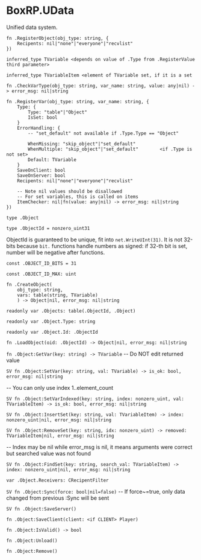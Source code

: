 # BoxRP.UData
Unified data system.

```
fn .RegisterObject(obj_type: string, {
    Recipents: nil|"none"|"everyone"|"recvlist"
})
```

`inferred_type TVariable <depends on value of .Type from .RegisterValue third parameter>`

`inferred_type TVariableItem <element of TVariable set, if it is a set`

`fn .CheckVarType(obj_type: string, var_name: string, value: any|nil) -> error_msg: nil|string`

```
fn .RegisterVar(obj_type: string, var_name: string, {
    Type: {
        Type: "table"|"Object"
        IsSet: bool
    }
    ErrorHandling: {
        -- "set_default" not available if .Type.Type == "Object"

        WhenMissing: "skip_object"|"set_default"
        WhenMultiple: "skip_object"|"set_default"        <if .Type is not set> 
        Default: TVariable
    }
    SaveOnClient: bool
    SaveOnServer: bool
    Recipents: nil|"none"|"everyone"|"recvlist"

    -- Note nil values should be disallowed
    -- For set variables, this is called on items
    ItemChecker: nil|fn(value: any|nil) -> error_msg: nil|string
})
```
`type .Object`

`type .ObjectId = nonzero_uint31`

ObjectId is guaranteed to be unique, fit into `net.WriteUInt(31)`.
It is not 32-bits because `bit.` functions handle numbers as signed: if 32-th bit is set, number will be negative after functions.

`const .OBJECT_ID_BITS = 31`

`const .OBJECT_ID_MAX: uint`


```
fn .CreateObject(
    obj_type: string, 
    vars: table(string, TVariable)
    ) -> Object|nil, error_msg: nil|string
```

`readonly var .Objects: table(.ObjectId, .Object)`

`readonly var .Object.Type: string`

`readonly var .Object.Id: .ObjectId`

`fn .LoadObject(oid: .ObjectId) -> Object|nil, error_msg: nil|string`

`fn .Object:GetVar(key: string) -> TVariable`   -- Do NOT edit returned value

`SV fn .Object:SetVar(key: string, val: TVariable) -> is_ok: bool, error_msg: nil|string`


-- You can only use index 1..element_count

`SV fn .Object:SetVarIndexed(key: string, index: nonzero_uint, val: TVariableItem) -> is_ok: bool, error_msg: nil|string`

`SV fn .Object:InsertSet(key: string, val: TVariableItem) -> index: nonzero_uint|nil, error_msg: nil|string`

`SV fn .Object:RemoveSet(key: string, idx: nonzero_uint) -> removed: TVariableItem|nil, error_msg: nil|string`

-- Index may be nil while error_msg is nil, it means arguments were correct but searched value was not found

`SV fn .Object:FindSet(key: string, search_val: TVariableItem) -> index: nonzero_uint|nil, error_msg: nil|string` 

`var .Object.Receivers: CRecipentFilter`

`SV fn .Object:Sync(force: bool|nil=false)` -- If force~=true, only data changed from previous :Sync will be sent 

`SV fn .Object:SaveServer()`

`fn .Object:SaveClient(client: <if CLIENT> Player)`

`fn .Object:IsValid() -> bool`

`fn .Object:Unload()`

`fn .Object:Remove()`